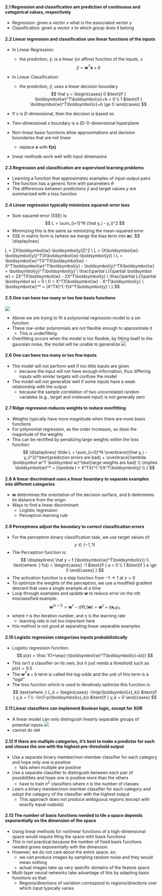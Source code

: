 #### 2.1 Regression and classification are prediction of continuous and categorical values, respectively
- Regression: given a vector $x$ what is the associated vector $y$
- Classification: given a vector $x$ to which group does it belong

#### 2.2 Linear regression and classification use linear functions of the inputs
- In Linear Regression:
	- the prediction, $\hat y$, is a linear (or affine) function of the inputs, $x$
$$
\hat y = \boldsymbol{w}^T\boldsymbol{x}+b
$$

- In Linear Classification:
	- the prediction, $\hat y$, uses a linear decision boundary
$$
\hat y = \begin{cases}
   0 &\text{if } \boldsymbol{w}^T\boldsymbol{x}+b < 0 \\
   1 &\text{if } \boldsymbol{w}^T\boldsymbol{x}+b \ge 0
\end{cases}
$$
- If $x$ is $D$-dimensional, then the decision is based on
- Two-dimensional $x$ boundary is a (D-1)-dimensional hyperplane
- Non-linear basis functions allow approximations and decision boundaries that are not linear
	- replace $\boldsymbol x$ with $\boldsymbol{f(x)}$
- linear methods work well with input dimensions

#### 2.3 Regression and classification are supervised learning problems
- Learning a function that approximates examples of input-output pairs
- The function has a generic form with parameters $\theta$
- The differences between predictions $\hat y$ and target values $y$ are summarized with a loss function

#### 2.4 Linear regression typically minimizes squared-error loss
- Sum squared error (SSE) is:
$$
L = \sum_{i=1}^N (\hat y_i - y_i)^2
$$
- Minimizing this is the same as minimizing the mean-squared error
- SSE in matrix form is (where we merge the bias term into $\boldsymbol w$):
$$
\displaylines{

L = ||X\boldsymbol{w}-\boldsymbol{y}||^2 \\
L = (X\boldsymbol{w}-\boldsymbol{y})^T(X\boldsymbol{w}-\boldsymbol{y}) \\
L = \boldsymbol{w}^TX^TX\boldsymbol{w} - X^T\boldsymbol{w}^T\boldsymbol{y} - \boldsymbol{y}^TX\boldsymbol{w} + \boldsymbol{y}^T\boldsymbol{y} \\
\frac{\partial L}{\partial \boldsymbol w} = 2X^TX\boldsymbol{w} - 2X^T\boldsymbol{y} \\
\frac{\partial L}{\partial \boldsymbol w} = 0 \\
0 = X^TX\boldsymbol{w} - X^T\boldsymbol{y} \\
\boldsymbol{w}^* = (X^TX)^{-1}X^T\boldsymbol{y} \\
}
$$

#### 2.5 One can have too many or too few basis functions
![](Pasted%20image%2020231217134822.png)
- Above we are trying to fit a polynomial regression model to a sin function
- These low-order polynomials are not flexible enough to approximate it
	- This is underfitting
- Overfitting occurs when the model is too flexible, by fitting itself to the gaussian noise, the model will be unable to generalize
![](Pasted%20image%2020231217135040.png)

#### 2.6 One can have too many or too few inputs
- The model will not perform well if too little inputs are given 
	- because the input will not have enough information, thus differing inputs with similar targets will confuse the model
- The model will not generalize well if some inputs have a weak relationship with the output
	- because the sample correlation of two uncorrelated random variables (e.g., target and irrelevant input) is not generally zero

#### 2.7 Ridge regression reduces weights to reduce overfitting
- Weights typically have more magnitude when there are more basis functions
- For polynomial regression, as the order increases, so does the magnitude of the weights
- This can be rectified by penalizing large weights within the loss function:
$$
\displaylines{
\tilde L = \sum_{i=0}^N \overbrace{(\hat y_i - y_i)^2}^\text{prediction errors are bad} + \overbrace{\lambda \boldsymbol w^T \boldsymbol w}^\text{large weights are bad} \\
\implies \boldsymbol{w}^* = (\lambda I + X^TX)^{-1}X^T\boldsymbol{y} \\
}
$$

#### 2.8 A linear discriminant uses a linear boundary to separate examples into different categories
- $\boldsymbol{w}$ determines the orientation of the decision surface, and $b$ determines its distance from the origin
- Ways to find a linear discriminant
	- Logistic regression
	- Perceptron learning rule

#### 2.9 Perceptrons adjust the boundary to correct classification errors
- For the perceptron binary classification task, we use target values of:
$$
y\in \{-1, 1\}
$$
- The Perceptron function is:
$$
\displaylines{
\hat y = f (\boldsymbol{w}^T\boldsymbol{x}) \\
\text{where: }
f(a) = \begin{cases}
   -1 &\text{if } a < 0 \\
   1 &\text{if } a \ge 0
\end{cases}
}
$$
- The activation function is a step function from $-1 \rightarrow 1$ at $x=0$
- To optimize the weights of the perceptron, we use a modified gradient descent that uses a single example at a time
- Loop through examples and update $\boldsymbol{w}$ to reduce error on the $n$th misclassified example:
$$
\boldsymbol{w}^{(\tau+1)} = \boldsymbol{w}^\tau - \eta \nabla L (\boldsymbol{w}) = \boldsymbol{w}^\tau + \eta\boldsymbol{x}_n y_n
$$
- where $\tau$ is the iteration number, and $\eta$ is the learning rate
	- learning rate is not too important here
- this method is not good at separating linear separable examples

#### 2.10 Logistic regression categorizes inputs probabilistically
- Logistic regression function:
$$
p(x) = \frac 1{1+\exp(-(\boldsymbol{w}^T\boldsymbol{x}+b))}
$$
- This isn’t a classifier on its own, but it just needs a threshold such as $p(x) = 0.5$
- The $\boldsymbol{w}^T\boldsymbol{x}+b$ term is called the log-odds and the unit of this term is a "logit"
- The loss function which is used to iteratively optimize this function is:
$$
\text{where: }
L_k = \begin{cases}
   -\ln(p(\boldsymbol{x}_k)) &\text{if } y_k = 1 \\
   -\ln(1-p(\boldsymbol{x}_k)) &\text{if } y_k = 0
\end{cases}
$$

#### 2.11 Linear classifiers can implement Boolean logic, except for XOR
- A linear model can only distinguish linearly separable groups of potential inputs
![](Pasted%20image%2020231217153115.png)
- cannot do `XOR`

#### 2.12 If there are multiple categories, it’s best to make a predictor for each and choose the one with the highest pre-threshold output
- Use a separate binary member/non-member classifier for each category and hope only one is positive
	- fails when multiple are positive
- Use a separate classifier to distinguish between each pair of possibilities and hope one is positive more than the others
	- have to train $n^2$ classifiers where $n$ is the number of classes
- Learn a binary member/non-member classifier for each category and adopt the category of the classifier with the highest output
	- This approach does not produce ambiguous regions (except with exactly equal outputs)

#### 2.13 The number of basis functions needed to tile a space depends exponentially on the dimension of the space
- Using linear methods for nonlinear functions of a high-dimensional space would require tiling the space with basis functions
- This is not practical because the number of fixed basis functions needed grows exponentially with the dimension
- However, we do not care about the entire space. ex:
	- we can produce images by sampling random noise and they would mean nothing
	- actual images take up very specific domains of the feature space
- Multi-layer neural networks take advantage of this by adapting basis functions so that:
	- Regions/directions of variation correspond to regions/directions over which input typically varies
